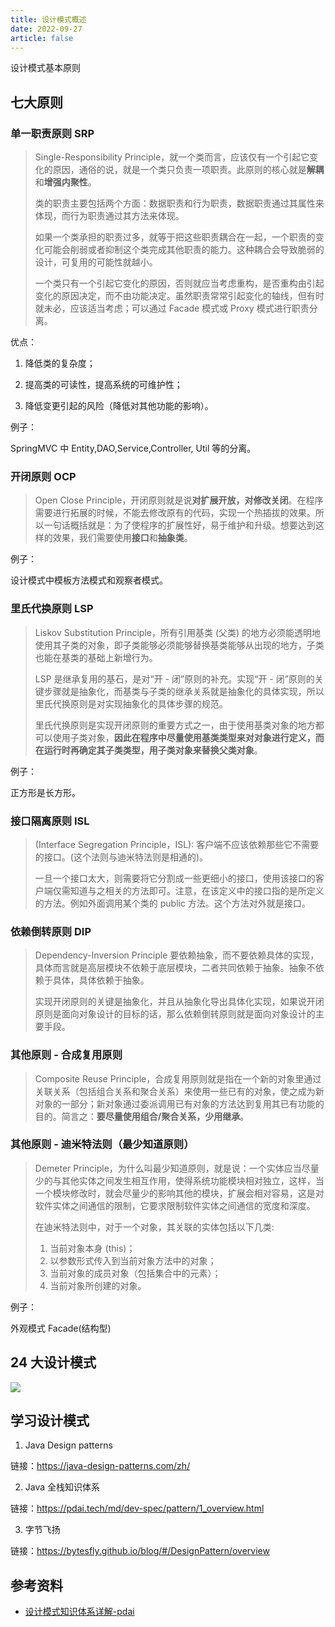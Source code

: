 ```yaml
---
title: 设计模式概述
date: 2022-09-27
article: false
---
```


设计模式基本原则
<!-- more -->

## 七大原则

### 单一职责原则 SRP

> Single-Responsibility Principle，就一个类而言，应该仅有一个引起它变化的原因，通俗的说，就是一个类只负责一项职责。此原则的核心就是**解耦**和**增强内聚性**。
>
> 类的职责主要包括两个方面：数据职责和行为职责，数据职责通过其属性来体现，而行为职责通过其方法来体现。
>
> 如果一个类承担的职责过多，就等于把这些职责耦合在一起，一个职责的变化可能会削弱或者抑制这个类完成其他职责的能力。这种耦合会导致脆弱的设计，可复用的可能性就越小。
>
> 一个类只有一个引起它变化的原因，否则就应当考虑重构，是否重构由引起变化的原因决定，而不由功能决定。虽然职责常常引起变化的轴线，但有时就未必，应该适当考虑；可以通过 Facade 模式或 Proxy 模式进行职责分离。

优点：

1. 降低类的复杂度；

2. 提高类的可读性，提高系统的可维护性；

3. 降低变更引起的风险（降低对其他功能的影响）。

例子：

SpringMVC 中 Entity,DAO,Service,Controller, Util 等的分离。

### 开闭原则 OCP

> Open Close Principle，开闭原则就是说**对扩展开放，对修改关闭**。在程序需要进行拓展的时候，不能去修改原有的代码，实现一个热插拔的效果。所以一句话概括就是：为了使程序的扩展性好，易于维护和升级。想要达到这样的效果，我们需要使用**接口**和**抽象类**。

例子：

设计模式中模板方法模式和观察者模式。

### 里氏代换原则 LSP

> Liskov Substitution Principle，所有引用基类 (父类) 的地方必须能透明地使用其子类的对象，即子类能够必须能够替换基类能够从出现的地方，子类也能在基类的基础上新增行为。
>
>  LSP 是继承复用的基石，是对“开 - 闭”原则的补充。实现“开 - 闭”原则的关键步骤就是抽象化，而基类与子类的继承关系就是抽象化的具体实现，所以里氏代换原则是对实现抽象化的具体步骤的规范。
>
> 里氏代换原则是实现开闭原则的重要方式之一，由于使用基类对象的地方都可以使用子类对象，**因此在程序中尽量使用基类类型来对对象进行定义，而在运行时再确定其子类类型，用子类对象来替换父类对象**。

例子：

正方形是长方形。

### 接口隔离原则 ISL

> (Interface Segregation Principle，ISL): 客户端不应该依赖那些它不需要的接口。(这个法则与迪米特法则是相通的)。
>
> 一旦一个接口太大，则需要将它分割成一些更细小的接口，使用该接口的客户端仅需知道与之相关的方法即可。注意，在该定义中的接口指的是所定义的方法。例如外面调用某个类的 public 方法。这个方法对外就是接口。
>

### 依赖倒转原则 DIP

> Dependency-Inversion Principle 要依赖抽象，而不要依赖具体的实现，具体而言就是高层模块不依赖于底层模块，二者共同依赖于抽象。抽象不依赖于具体，具体依赖于抽象。
>
> 实现开闭原则的关键是抽象化，并且从抽象化导出具体化实现，如果说开闭原则是面向对象设计的目标的话，那么依赖倒转原则就是面向对象设计的主要手段。

### 其他原则 - 合成复用原则

> Composite Reuse Principle，合成复用原则就是指在一个新的对象里通过关联关系（包括组合关系和聚合关系）来使用一些已有的对象，使之成为新对象的一部分；新对象通过委派调用已有对象的方法达到复用其已有功能的目的。简言之：**要尽量使用组合/聚合关系，少用继承**。

### 其他原则 - 迪米特法则（最少知道原则）

> Demeter Principle，为什么叫最少知道原则，就是说：一个实体应当尽量少的与其他实体之间发生相互作用，使得系统功能模块相对独立，这样，当一个模块修改时，就会尽量少的影响其他的模块，扩展会相对容易，这是对软件实体之间通信的限制，它要求限制软件实体之间通信的宽度和深度。
>
> 在迪米特法则中，对于一个对象，其关联的实体包括以下几类:
>
> 1. 当前对象本身 (this)；
> 2. 以参数形式传入到当前对象方法中的对象；
> 3. 当前对象的成员对象（包括集合中的元素）；
> 4. 当前对象所创建的对象。

例子：

外观模式 Facade(结构型)

## 24 大设计模式

![](https://pdai.tech/images/design-pattern.png)

## 学习设计模式

1. Java Design patterns

链接：https://java-design-patterns.com/zh/

2. Java 全栈知识体系

链接：https://pdai.tech/md/dev-spec/pattern/1_overview.html

3. 字节飞扬

链接：https://bytesfly.github.io/blog/#/DesignPattern/overview

## 参考资料

- [设计模式知识体系详解-pdai](https://pdai.tech/md/dev-spec/pattern/1_overview.html)